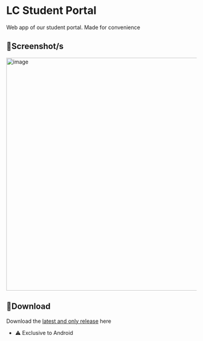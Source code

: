 # **LC Student Portal**
Web app of our student portal. Made for convenience

## 📸**Screenshot/s**
<img height="615" alt="image" src="https://github.com/user-attachments/assets/b111e5fe-0ccb-4d8d-8db1-5b9b69842ce6" />

## 💾**Download**
Download the [latest and only release](https://github.com/moonlighthowling616/web-redirect-app/releases/tag/v1.0-release) here 
- ⚠️ Exclusive to Android
